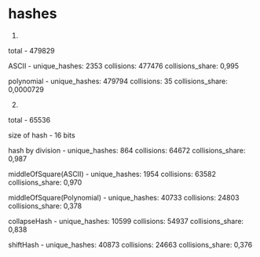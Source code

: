 # hashes
1.
total - 479829

ASCII - unique_hashes: 2353 collisions: 477476 collisions_share: 0,995

polynomial - unique_hashes: 479794 collisions: 35 collisions_share: 0,0000729

2.
total - 65536

size of hash - 16 bits

hash by division - unique_hashes: 864 collisions: 64672 collisions_share: 0,987

middleOfSquare(ASCII) - unique_hashes: 1954 collisions: 63582 collisions_share: 0,970

middleOfSquare(Polynomial) - unique_hashes: 40733 collisions: 24803 collisions_share: 0,378

collapseHash - unique_hashes: 10599 collisions: 54937 collisions_share: 0,838

shiftHash -  unique_hashes: 40873 collisions: 24663 collisions_share: 0,376
